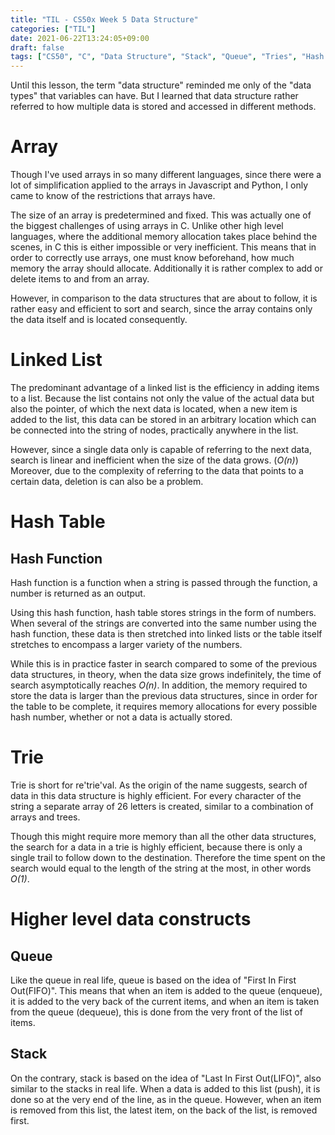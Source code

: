 ```yaml
---
title: "TIL - CS50x Week 5 Data Structure"
categories: ["TIL"]
date: 2021-06-22T13:24:05+09:00
draft: false
tags: ["CS50", "C", "Data Structure", "Stack", "Queue", "Tries", "Hash Table"]
---
```


Until this lesson, the term "data structure" reminded me only of the "data types" that variables can have. But I learned that data structure rather referred to how multiple data is stored and accessed in different methods.

# Array
Though I've used arrays in so many different languages, since there were a lot of simplification applied to the arrays in Javascript and Python, I only came to know of the restrictions that arrays have. <br>

The size of an array is predetermined and fixed. This was actually one of the biggest challenges of using arrays in C. Unlike other high level languages, where the additional memory allocation takes place behind the scenes, in C this is either impossible or very inefficient. This means that in order to correctly use arrays, one must know beforehand, how much memory the array should allocate. Additionally it is rather complex to add or delete items to and from an array. <br>

However, in comparison to the data structures that are about to follow, it is rather easy and efficient to sort and search, since the array contains only the data itself and is located consequently.

# Linked List
The predominant advantage of a linked list is the efficiency in adding items to a list. Because the list contains not only the value of the actual data but also the pointer, of which the next data is located, when a new item is added to the list, this data can be stored in an arbitrary location which can be connected into the string of nodes, practically anywhere in the list. <br>

However, since a single data only is capable of referring to the next data, search is linear and inefficient when the size of the data grows. (*O(n)*) Moreover, due to the complexity of referring to the data that points to a certain data, deletion is can also be a problem.

# Hash Table
## Hash Function
Hash function is a function when a string is passed through the function, a number is returned as an output.

Using this hash function, hash table stores strings in the form of numbers. When several of the strings are converted into the same number using the hash function, these data is then stretched into linked lists or the table itself stretches to encompass a larger variety of the numbers.

While this is in practice faster in search compared to some of the previous data structures, in theory, when the data size grows indefinitely, the time of search asymptotically reaches *O(n)*. In addition, the memory required to store the data is larger than the previous data structures, since in order for the table to be complete, it requires memory allocations for every possible hash number, whether or not a data is actually stored.

# Trie
Trie is short for re'trie'val. As the origin of the name suggests, search of data in this data structure is highly efficient. For every character of the string a separate array of 26 letters is created, similar to a combination of arrays and trees.

Though this might require more memory than all the other data structures, the search for a data in a trie is highly efficient, because there is only a single trail to follow down to the destination. Therefore the time spent on the search would equal to the length of the string at the most, in other words *O(1)*.

# Higher level data constructs
## Queue
Like the queue in real life, queue is based on the idea of "First In First Out(FIFO)". This means that when an item is added to the queue (enqueue), it is added to the very back of the current items, and when an item is taken from the queue (dequeue), this is done from the very front of the list of items.

## Stack
On the contrary, stack is based on the idea of "Last In First Out(LIFO)", also similar to the stacks in real life. When a data is added to this list (push), it is done so at the very end of the line, as in the queue. However, when an item is removed from this list, the latest item, on the back of the list, is removed first.